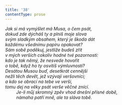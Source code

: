 ```yaml
---
title: '38'
contentType: prose
---
```


<section>

_Jak si má vymýšlet má Musa, o čem psát,  
dokud zde dýcháš ty a plníš moje slova  
svým sladkým obsahem, který je škoda dát  
každému všednímu papíru opakovat?  
Sám sobě poděkuj, jestliže budeš zřít  
v mých verších cokoliv hodné tvé pozornosti:  
kdo je tak němý, že nesvede hovořit  
o tobě, když ho ty osvítíš výmluvností?  
Desátou Musou buď, desetkrát cennější  
nežli těch devět, jež vzývají veršovníci;  
a kdo se obrací na tebe ve verši,  
tomu dej na věky psát verše věčné znící.  
         Je-li můj skromný zpěv vhod dnešní přísné době,  
         námaha patří mně, ale ta sláva tobě._

</section>
